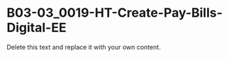 

# B03-03_0019-HT-Create-Pay-Bills-Digital-EE

Delete this text and replace it with your own content.
